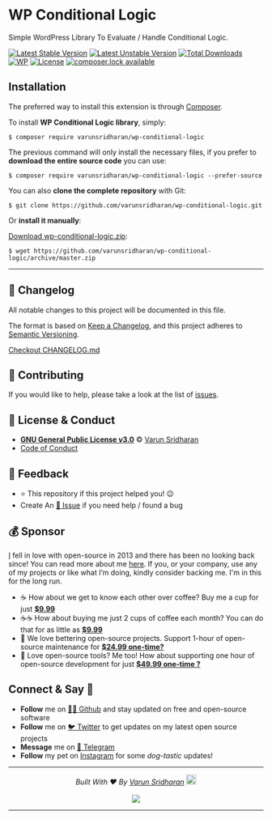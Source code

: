 # WP Conditional Logic
Simple WordPress Library To Evaluate / Handle Conditional Logic.

[![Latest Stable Version][latest-stable-version-img]][latest-stable-version-link]
[![Latest Unstable Version][latest-Unstable-version-img]][latest-Unstable-version-link]
[![Total Downloads][total-downloads-img]][total-downloads-link]
[![WP][wpcs-img]][wpcs-link]
[![License][license-img]][license-link]
[![composer.lock available][composerlock-img]][composerlock-link]

## Installation
The preferred way to install this extension is through [Composer](http://getcomposer.org/download/).

To install **WP Conditional Logic library**, simply:

    $ composer require varunsridharan/wp-conditional-logic

The previous command will only install the necessary files, if you prefer to **download the entire source code** you can use:

    $ composer require varunsridharan/wp-conditional-logic --prefer-source

You can also **clone the complete repository** with Git:

    $ git clone https://github.com/varunsridharan/wp-conditional-logic.git

Or **install it manually**:

[Download wp-conditional-logic.zip](https://github.com/varunsridharan/wp-conditional-logic/archive/master.zip):

    $ wget https://github.com/varunsridharan/wp-conditional-logic/archive/master.zip



---

<!-- START common-footer.mustache  -->
## 📝 Changelog
All notable changes to this project will be documented in this file.

The format is based on [Keep a Changelog](https://keepachangelog.com/en/1.0.0/),
and this project adheres to [Semantic Versioning](https://semver.org/spec/v2.0.0.html).

[Checkout CHANGELOG.md](https://github.com/varunsridharan/wp-conditional-logic/blob/main/CHANGELOG.md)


## 🤝 Contributing
If you would like to help, please take a look at the list of [issues](https://github.com/varunsridharan/wp-conditional-logic/issues/).


## 📜  License & Conduct
- [**GNU General Public License v3.0**](https://github.com/varunsridharan/wp-conditional-logic/blob/main/LICENSE) © [Varun Sridharan](website)
- [Code of Conduct](https://github.com/varunsridharan/.github/blob/main/CODE_OF_CONDUCT.md)


## 📣 Feedback
- ⭐ This repository if this project helped you! :wink:
- Create An [🔧 Issue](https://github.com/varunsridharan/wp-conditional-logic/issues/) if you need help / found a bug


## 💰 Sponsor
[I][twitter] fell in love with open-source in 2013 and there has been no looking back since! You can read more about me [here][website].
If you, or your company, use any of my projects or like what I’m doing, kindly consider backing me. I'm in this for the long run.

- ☕ How about we get to know each other over coffee? Buy me a cup for just [**$9.99**][buymeacoffee]
- ☕️☕️ How about buying me just 2 cups of coffee each month? You can do that for as little as [**$9.99**][buymeacoffee]
- 🔰         We love bettering open-source projects. Support 1-hour of open-source maintenance for [**$24.99 one-time?**][paypal]
- 🚀         Love open-source tools? Me too! How about supporting one hour of open-source development for just [**$49.99 one-time ?**][paypal]

<!-- Personl Links -->
[paypal]: https://sva.onl/paypal
[buymeacoffee]: https://sva.onl/buymeacoffee
[twitter]: https://sva.onl/twitter/
[website]: https://sva.onl/website/


## Connect & Say 👋
- **Follow** me on [👨‍💻 Github][github] and stay updated on free and open-source software
- **Follow** me on [🐦 Twitter][twitter] to get updates on my latest open source projects
- **Message** me on [📠 Telegram][telegram]
- **Follow** my pet on [Instagram][sofythelabrador] for some _dog-tastic_ updates!

<!-- Personl Links -->
[sofythelabrador]: https://www.instagram.com/sofythelabrador/
[github]: https://sva.onl/github/
[twitter]: https://sva.onl/twitter/
[telegram]: https://sva.onl/telegram/


---

<p align="center">
<i>Built With ♥ By <a href="https://sva.onl/twitter"  target="_blank" rel="noopener noreferrer">Varun Sridharan</a> <a href="https://en.wikipedia.org/wiki/India">
   <img src="https://cdn.svarun.dev/flag-india.jpg" width="20px"/></a> </i> <br/><br/>
   <img src="https://cdn.svarun.dev/codeispoetry.png"/>
</p>

---


<!-- END common-footer.mustache  -->


[composer]: http://getcomposer.org/download/
[downloadzip]:https://github.com/varunsridharan/vsp-framework/archive/master.zip


[latest-stable-version-img]: https://poser.pugx.org/varunsridharan/wp-conditional-logic/version
[latest-Unstable-version-img]: https://poser.pugx.org/varunsridharan/wp-conditional-logic/v/unstable
[total-downloads-img]: https://poser.pugx.org/varunsridharan/wp-conditional-logic/downloads
[Latest-Unstable-version-img]: https://poser.pugx.org/varunsridharan/wp-conditional-logic/v/unstable
[wpcs-img]: https://img.shields.io/badge/WordPress-Standar-1abc9c.svg
[license-img]: https://poser.pugx.org/varunsridharan/wp-conditional-logic/license
[composerlock-img]: https://poser.pugx.org/varunsridharan/wp-conditional-logic/composerlock

[latest-stable-version-link]: https://packagist.org/packages/varunsridharan/wp-conditional-logic
[latest-Unstable-version-link]: https://packagist.org/packages/varunsridharan/wp-conditional-logic
[total-downloads-link]: https://packagist.org/packages/varunsridharan/wp-conditional-logic
[Latest-Unstable-Version-link]: https://packagist.org/packages/varunsridharan/wp-conditional-logic
[wpcs-link]: https://github.com/WordPress-Coding-Standards/WordPress-Coding-Standards/
[license-link]: https://packagist.org/packages/varunsridharan/wp-conditional-logic
[composerlock-link]: https://packagist.org/packages/varunsridharan/wp-conditional-logic